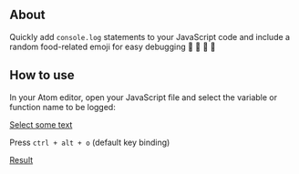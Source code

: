 ## About

Quickly add `console.log` statements to your JavaScript code and include a random food-related emoji for easy debugging 🥑 🍭 🍦 🥐

## How to use

In your Atom editor, open your JavaScript file and select the variable or function name to be logged:

[Select some text](https://github.com/emilyb7/emoji-log-js/blob/master/assets/screen_1.png)


Press `ctrl + alt + o` (default key binding)

[Result](https://github.com/emilyb7/emoji-log-js/blob/master/assets/screen_2.png)
